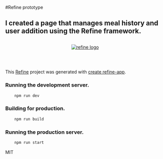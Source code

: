 #Refine prototype
## I created a page that manages meal history and user addition using the Refine framework.

<div align="center" style="margin: 30px;">
    <a href="https://refine.dev">
    <img alt="refine logo" src="https://refine.ams3.cdn.digitaloceanspaces.com/readme/refine-readme-banner.png">
    </a>
</div>
<br/>

This [Refine](https://github.com/refinedev/refine) project was generated with [create refine-app](https://github.com/refinedev/refine/tree/master/packages/create-refine-app).




### Running the development server.

```bash
    npm run dev
```

### Building for production.

```bash
    npm run build
```

### Running the production server.

```bash
    npm run start
```



MIT
